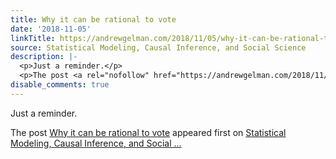 ```yaml
---
title: Why it can be rational to vote
date: '2018-11-05'
linkTitle: https://andrewgelman.com/2018/11/05/why-it-can-be-rational-to-vote-2/
source: Statistical Modeling, Causal Inference, and Social Science
description: |-
  <p>Just a reminder.</p>
  <p>The post <a rel="nofollow" href="https://andrewgelman.com/2018/11/05/why-it-can-be-rational-to-vote-2/">Why it can be rational to vote</a> appeared first on <a rel="nofollow" href="https://andrewgelman.com">Statistical Modeling, Causal Inference, and Social ...
disable_comments: true
---
```

<p>Just a reminder.</p>
<p>The post <a rel="nofollow" href="https://andrewgelman.com/2018/11/05/why-it-can-be-rational-to-vote-2/">Why it can be rational to vote</a> appeared first on <a rel="nofollow" href="https://andrewgelman.com">Statistical Modeling, Causal Inference, and Social ...